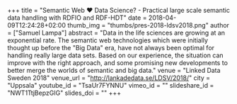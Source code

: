 +++
title = "Semantic Web ❤ Data Science? - Practical large scale semantic data handling with RDFIO and RDF-HDT"
date = 2018-04-09T12:24:28+02:00
thumb_img = "thumbs/pres-2018-ldsv2018.png"
author = ["Samuel Lampa"]
abstract = "Data in the life sciences are growing at an exponential rate. The semantic web technologies which were initially thought up before the \"Big Data\" era, have not always been optimal for handling really large data sets. Based on our experience, the situation can improve with the right approach, and some promising new developments to better merge the worlds of semantic and big data."
venue = "Linked Data Sweden 2018"
venue_url = "http://lankadedata.se/LDSV/2018/"
city = "Uppsala"
youtube_id = "TsaUr7FYNNU"
vimeo_id = ""
slideshare_id = "NWT1TtjBepzGIG"
slides_doi = ""
+++
